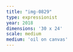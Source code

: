 ```yaml
---
title: "img-0829"
type: expressionist
year: 2018
dimensions: '30 x 24'
scale: medium
medium: 'oil on canvas'
---
```

